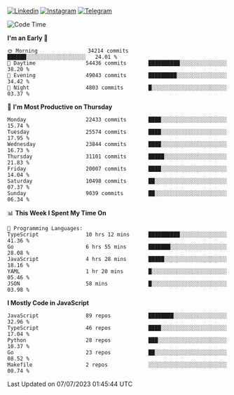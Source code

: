 [![Linkedin](https://img.shields.io/badge/-Archie-blue?style=flat-square&labelColor=gray&logo=Linkedin&logoColor=white&link=https://www.linkedin.com/in/archisdi)](https://www.linkedin.com/in/archisdi)
[![Instagram](https://img.shields.io/badge/-@archisdi-orange?style=flat-square&labelColor=gray&logo=Instagram&logoColor=white&link=https://www.instagram.com/archisdi)](https://www.instagram.com/archisdi)
[![Telegram](https://img.shields.io/badge/-aai-informational?style=flat-square&labelColor=gray&logo=telegram&logoColor=white&link=https://t.me/archisdi)](https://t.me/archisdi)

<!--START_SECTION:waka-->
![Code Time](http://img.shields.io/badge/Code%20Time-2%2C278%20hrs%2047%20mins-blue)

**I'm an Early 🐤** 

```text
🌞 Morning                34214 commits       ██████░░░░░░░░░░░░░░░░░░░   24.01 % 
🌆 Daytime                54436 commits       ██████████░░░░░░░░░░░░░░░   38.20 % 
🌃 Evening                49043 commits       █████████░░░░░░░░░░░░░░░░   34.42 % 
🌙 Night                  4803 commits        █░░░░░░░░░░░░░░░░░░░░░░░░   03.37 % 
```
📅 **I'm Most Productive on Thursday** 

```text
Monday                   22433 commits       ████░░░░░░░░░░░░░░░░░░░░░   15.74 % 
Tuesday                  25574 commits       ████░░░░░░░░░░░░░░░░░░░░░   17.95 % 
Wednesday                23844 commits       ████░░░░░░░░░░░░░░░░░░░░░   16.73 % 
Thursday                 31101 commits       █████░░░░░░░░░░░░░░░░░░░░   21.83 % 
Friday                   20007 commits       ████░░░░░░░░░░░░░░░░░░░░░   14.04 % 
Saturday                 10498 commits       ██░░░░░░░░░░░░░░░░░░░░░░░   07.37 % 
Sunday                   9039 commits        ██░░░░░░░░░░░░░░░░░░░░░░░   06.34 % 
```


📊 **This Week I Spent My Time On** 

```text
💬 Programming Languages: 
TypeScript               10 hrs 12 mins      ██████████░░░░░░░░░░░░░░░   41.36 % 
Go                       6 hrs 55 mins       ███████░░░░░░░░░░░░░░░░░░   28.08 % 
JavaScript               4 hrs 28 mins       █████░░░░░░░░░░░░░░░░░░░░   18.16 % 
YAML                     1 hr 20 mins        █░░░░░░░░░░░░░░░░░░░░░░░░   05.46 % 
JSON                     58 mins             █░░░░░░░░░░░░░░░░░░░░░░░░   03.98 % 
```

**I Mostly Code in JavaScript** 

```text
JavaScript               89 repos            ████████░░░░░░░░░░░░░░░░░   32.96 % 
TypeScript               46 repos            ████░░░░░░░░░░░░░░░░░░░░░   17.04 % 
Python                   28 repos            ███░░░░░░░░░░░░░░░░░░░░░░   10.37 % 
Go                       23 repos            ██░░░░░░░░░░░░░░░░░░░░░░░   08.52 % 
Makefile                 2 repos             ░░░░░░░░░░░░░░░░░░░░░░░░░   00.74 % 
```




 Last Updated on 07/07/2023 01:45:44 UTC
<!--END_SECTION:waka-->